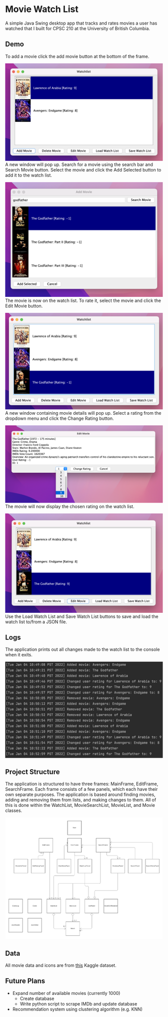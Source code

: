 # Movie Watch List
A simple Java Swing desktop app that tracks and rates movies a user has watched that I built for CPSC 210 at the 
University of British Columbia.

## Demo
To add a movie click the add movie button at the bottom of the frame.

![Demo 1](data/images/demo1.png)
A new window will pop up. Search for a movie using the search bar and Search Movie button. Select the movie and click the Add Selected button to add it to the watch list.

![Demo 2](data/images/demo2.png)
The movie is now on the watch list. To rate it, select the movie and click the Edit Movie button.

![Demo 3](data/images/demo3.png)
A new window containing movie details will pop up. Select a rating from the dropdown menu and click the Change Rating
button.

![Demo 4](data/images/demo4.png)
The movie will now display the chosen rating on the watch list.

![Demo 5](data/images/demo5.png)
Use the Load Watch List and Save Watch List buttons to save and load the watch list to/from a JSON file.

## Logs
The application prints out all changes made to the watch list to the console when it exits.

![UML Design Diagram](data/images/logs.png)

## Project Structure
The application is structured to have three frames: MainFrame, EditFrame, SearchFrame.
Each frame consists of a few panels, which each have their own separate purposes.
The application is based around finding movies, adding and removing them from lists, and making changes to them.
All of this is done within the WatchList, MovieSearchList, MovieList, and Movie classes.

![UML Design Diagram](data/images/uml-design-diagram.png)

## Data
All movie data and icons are from
[this](https://www.kaggle.com/harshitshankhdhar/imdb-dataset-of-top-1000-movies-and-tv-shows?select=imdb_top_1000.csv)
Kaggle dataset.

## Future Plans
- Expand number of available movies (currently 1000)
  - Create database
  - Write python script to scrape IMDb and update database
- Recommendation system using clustering algorithm (e.g. KNN)
